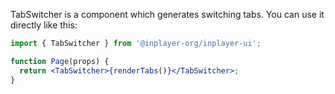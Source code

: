 TabSwitcher is a component which generates switching tabs. You can use it directly like this:

```jsx static
import { TabSwitcher } from '@inplayer-org/inplayer-ui';

function Page(props) {
  return <TabSwitcher>{renderTabs()}</TabSwitcher>;
}
```
